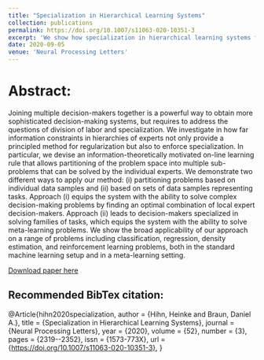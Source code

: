 ```yaml
---
title: "Specialization in Hierarchical Learning Systems"
collection: publications
permalink: https://doi.org/10.1007/s11063-020-10351-3
excerpt: 'We show how specialization in hierarchical learning systems facilitates Meta-Learning.'
date: 2020-09-05
venue: 'Neural Processing Letters'
---
```


# Abstract:
Joining multiple decision-makers together is a powerful way to obtain more sophisticated decision-making systems, but requires to address the questions of division of labor and specialization. We investigate in how far information constraints in hierarchies of experts not only provide a principled method for regularization but also to enforce specialization. In particular, we devise an information-theoretically motivated on-line learning rule that allows partitioning of the problem space into multiple sub-problems that can be solved by the individual experts. We demonstrate two different ways to apply our method: (i) partitioning problems based on individual data samples and (ii) based on sets of data samples representing tasks. Approach (i) equips the system with the ability to solve complex decision-making problems by finding an optimal combination of local expert decision-makers. Approach (ii) leads to decision-makers specialized in solving families of tasks, which equips the system with the ability to solve meta-learning problems. We show the broad applicability of our approach on a range of problems including classification, regression, density estimation, and reinforcement learning problems, both in the standard machine learning setup and in a meta-learning setting.

[Download paper here](https://link.springer.com/content/pdf/10.1007/s11063-020-10351-3.pdf)

## Recommended BibTex citation:

@Article{hihn2020specialization,
  author   = {Hihn, Heinke and Braun, Daniel A.},
  title    = {Specialization in Hierarchical Learning Systems},
  journal  = {Neural Processing Letters},
  year     = {2020},
  volume   = {52},
  number   = {3},
  pages    = {2319--2352},
  issn     = {1573-773X},
  url      = {https://doi.org/10.1007/s11063-020-10351-3},
}